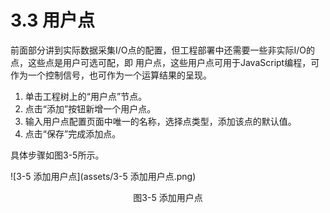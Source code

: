 # 3.3 用户点

前面部分讲到实际数据采集I/O点的配置，但工程部署中还需要一些非实际I/O的点，这些点是用户可选可配，即 用户点，这些用户点可用于JavaScript编程，可作为一个控制信号，也可作为一个运算结果的呈现。 

1. 单击工程树上的“用户点”节点。 
2. 点击“添加”按钮新增一个用户点。 
3. 输入用户点配置页面中唯一的名称，选择点类型，添加该点的默认值。 
4. 点击“保存”完成添加点。 

具体步骤如图3-5所示。

![3-5 添加用户点](assets/3-5 添加用户点.png)

<center>图3-5 添加用户点</center>

